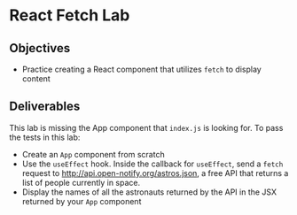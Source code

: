 # React Fetch Lab

## Objectives

- Practice creating a React component that utilizes `fetch` to display content

## Deliverables

This lab is missing the App component that `index.js` is looking for. To pass
the tests in this lab:

- Create an `App` component from scratch
- Use the `useEffect` hook. Inside the callback for `useEffect`, send a `fetch`
  request to http://api.open-notify.org/astros.json, a free API that returns a
  list of people currently in space.
- Display the names of all the astronauts returned by the API in the JSX
  returned by your `App` component
